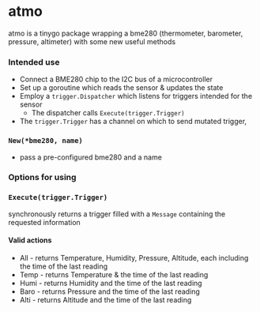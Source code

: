 # atmo
atmo is a tinygo package wrapping a bme280 (thermometer, barometer, pressure, altimeter) with some new useful methods

### Intended use
- Connect a BME280 chip to the I2C bus of a microcontroller
- Set up a goroutine which reads the sensor & updates the state
- Employ a `trigger.Dispatcher` which listens for triggers intended for the sensor
  - The dispatcher calls `Execute(trigger.Trigger)`
- The `trigger.Trigger` has a channel on which to send mutated trigger, 


### `New(*bme280, name)`
- pass a pre-configured bme280 and a name

### Options for using 

### `Execute(trigger.Trigger)`
synchronously returns a trigger filled with a `Message` containing the requested information
#### Valid actions
- All - returns Temperature, Humidity, Pressure, Altitude, each including the time of the last reading
- Temp - returns Temperature & the time of the last reading
- Humi - returns Humidity and the time of the last reading
- Baro - returns Pressure and the time of the last reading
- Alti - returns Altitude and the time of the last reading
